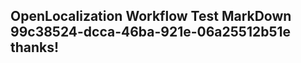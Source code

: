 <properties
ms.topic="hero-topic1"
ms.test1="hero-topic"
ms.test2="test"/>

## OpenLocalization Workflow Test MarkDown 99c38524-dcca-46ba-921e-06a25512b51e thanks!
